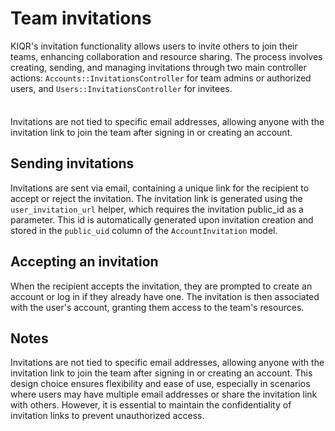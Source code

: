 # Team invitations

KIQR's invitation functionality allows users to invite others to join their teams, enhancing collaboration and resource sharing. The process involves creating, sending, and managing invitations through two main controller actions: `Accounts::InvitationsController` for team admins or authorized users, and `Users::InvitationsController` for invitees.

<div class="tip custom-block" style="padding-top: 8px">

Invitations are not tied to specific email addresses, allowing anyone with the invitation link to join the team after signing in or creating an account.

</div>

## Sending invitations

Invitations are sent via email, containing a unique link for the recipient to accept or reject the invitation. The invitation link is generated using the `user_invitation_url` helper, which requires the invitation public_id as a parameter. This id is automatically generated upon invitation creation and stored in the `public_uid` column of the `AccountInvitation` model.

## Accepting an invitation

When the recipient accepts the invitation, they are prompted to create an account or log in if they already have one. The invitation is then associated with the user's account, granting them access to the team's resources.

## Notes

Invitations are not tied to specific email addresses, allowing anyone with the invitation link to join the team after signing in or creating an account. This design choice ensures flexibility and ease of use, especially in scenarios where users may have multiple email addresses or share the invitation link with others. However, it is essential to maintain the confidentiality of invitation links to prevent unauthorized access.

